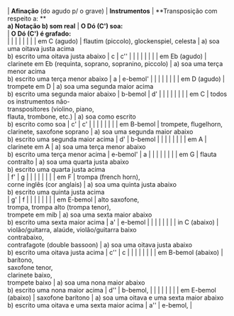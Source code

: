 | **Afinação** (do agudo p/ o grave) | **Instrumentos** | **Transposição com respeito a:  **   
**a) Notação     b) som real** | **O Dó (C') soa:**  
 | **O Dó (C') é grafado:**  
 |
|   |   |   |   |   |
| em C (agudo) | flautim (piccolo), glockenspiel, celesta | a) soa uma oitava justa acima     
b) escrito uma oitava justa abaixo | c | c'' |
|   |   |   |   |   |
| em Eb (agudo) | clarinete em Eb (requinta, soprano, sopranino, piccolo) | a) soa uma terça menor acima   
b) escrito uma terça menor abaixo | a | e-bemol' |
|   |   |   |   |   |
| em D (agudo) | trompete em D | a) soa uma segunda maior acima   
b) escrito uma segunda maior abaixo | b-bemol | d' |
|   |   |   |   |   |
| em C | todos os instrumentos não-  
transpositores (violino, piano,  
flauta, trombone, etc.) | a) soa como escrito  
b) escrito como soa | c' | c' |
|   |   |   |   |   |
| em B-bemol | trompete, flugelhorn,  
clarinete, saxofone soprano | a) soa uma segunda maior abaixo  
b) escrito uma segunda maior acima | d' | b-bemol |
|   |   |   |   |   |
| em A | clarinete em A | a) soa uma terça menor abaixo  
b) escrito uma terça menor acima | e-bemol' | a |
|   |   |   |   |   |
| em G | flauta contralto | a) soa uma quarta justa abaixo  
b) escrito uma quarta justa acima   
 | f' | g |
|   |   |   |   |   |
| em F | trompa (french horn),  
corne inglês (cor anglais) | a) soa uma quinta justa abaixo  
b) escrito uma quinta justa acima   
 | g' | f |
|   |   |   |   |   |
| em E-bemol | alto saxofone,  
trompa, trompa alto (trompa tenor),  
trompete em mib | a) soa uma sexta maior abaixo  
b) escrito uma sexta maior acima | a' | e-bemol |
|   |   |   |   |   |
| in C (abaixo) | violão/guitarra, alaúde, violão/guitarra baixo  
contrabaixo,  
contrafagote (double bassoon) | a) soa uma oitava justa abaixo  
b) escrito uma oitava justa acima | c'' | c |
|   |   |   |   |   |
| em B-bemol (abaixo) | barítono,  
saxofone tenor,  
clarinete baixo,  
trompete baixo | a) soa uma nona maior abaixo  
b) escrito uma nona maior acima | d'' | b-bemol, |
|   |   |   |   |   |
| em E-bemol (abaixo) | saxofone barítono | a) soa uma oitava e uma sexta maior abaixo  
b) escrito uma oitava e uma sexta maior acima | a'' | e-bemol, |